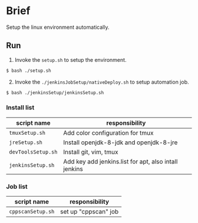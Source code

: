 # Brief

Setup the linux environment automatically.

## Run

1. Invoke the `setup.sh` to setup the environment.

```sh
$ bash ./setup.sh
```

2. Invoke the `./jenkinsJobSetup/nativeDeploy.sh` to setup automation job.

```sh
$ bash ./jenkinsSetup/jenkinsSetup.sh
```

### Install list

| script name   |    responsibility   |
|---------------|---------------------|
| `tmuxSetup.sh` | Add color configuration for tmux |
| `jreSetup.sh` | Install openjdk-8-jdk and openjdk-8-jre  |
| `devToolsSetup.sh`  | Install git, vim, tmux|
| `jenkinsSetup.sh`  | Add key add jenkins.list for apt, also intall jenkins | 

### Job list

| script name   |  responsibility   |
|---------------|-------------------|
| `cppscanSetup.sh` | set up "cppscan" job |
